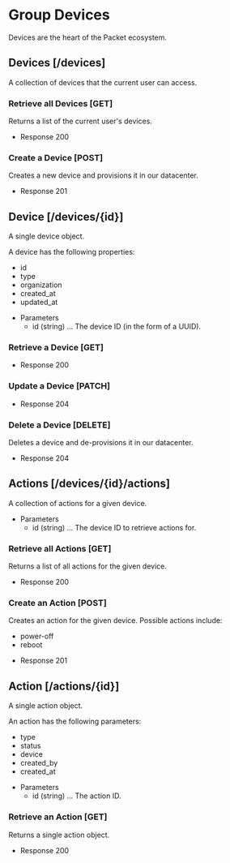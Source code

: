 # Group Devices
Devices are the heart of the Packet ecosystem.

## Devices [/devices]
A collection of devices that the current user can access.

### Retrieve all Devices [GET]
Returns a list of the current user's devices.

+ Response 200

### Create a Device [POST]
Creates a new device and provisions it in our datacenter.

+ Response 201

## Device [/devices/{id}]
A single device object.

A device has the following properties:

- id
- type
- organization
- created_at
- updated_at

+ Parameters
  + id (string) ... The device ID (in the form of a UUID).

### Retrieve a Device [GET]
+ Response 200

### Update a Device [PATCH]
+ Response 204

### Delete a Device [DELETE]
Deletes a device and de-provisions it in our datacenter.

+ Response 204

## Actions [/devices/{id}/actions]
A collection of actions for a given device.

+ Parameters
  + id (string) ... The device ID to retrieve actions for.

### Retrieve all Actions [GET]
Returns a list of all actions for the given device.

+ Response 200

### Create an Action [POST]
Creates an action for the given device. Possible actions include:

- power-off
- reboot

+ Response 201

## Action [/actions/{id}]
A single action object.

An action has the following parameters:

- type
- status
- device
- created_by
- created_at

+ Parameters
  + id (string) ... The action ID.

### Retrieve an Action [GET]
Returns a single action object.

+ Response 200
